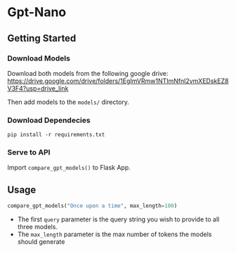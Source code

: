 # Gpt-Nano

## Getting Started

### Download Models

Download both models from the following google drive:
https://drive.google.com/drive/folders/1EgImVRmw1NTImNfnl2vmXEDskEZ8V3F4?usp=drive_link

Then add models to the `models/` directory.

### Download Dependecies

```
pip install -r requirements.txt
```

### Serve to API

Import `compare_gpt_models()` to Flask App.

## Usage

```python
compare_gpt_models("Once upon a time", max_length=100)
```

- The first `query` parameter is the query string you wish to provide to all three models.
- The `max_length` parameter is the max number of tokens the models should generate
